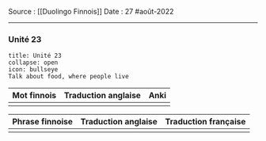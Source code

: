 Source : [[Duolingo Finnois]]
Date : 27 #août-2022
***
### Unité 23
```ad-abstract 
title: Unité 23
collapse: open
icon: bullseye
Talk about food, where people live
```

| Mot finnois | Traduction anglaise | Anki |
| ----------- | ------------------- | ---- |
|             |                     |      |

| Phrase finnoise | Traduction anglaise | Traduction française |
| --------------- | ------------------- | -------------------- |
|                 |                     |                      |